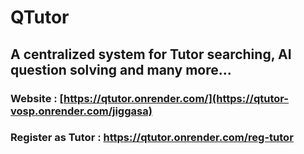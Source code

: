 # QTutor
## A centralized system for Tutor searching, AI question solving and many more...


### Website : [https://qtutor.onrender.com/](https://qtutor-vosp.onrender.com/jiggasa)


### Register as Tutor : https://qtutor.onrender.com/reg-tutor

